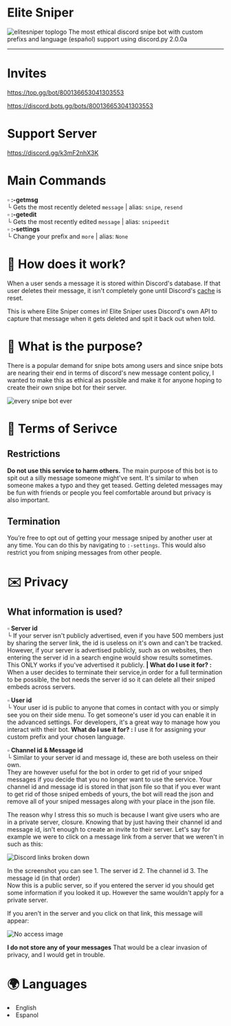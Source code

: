 # Elite Sniper
<img src="https://imgur.com/mwGHTPv.png" title="elitesniper toplogo"/>
The most ethical discord snipe bot with custom prefixs and language (español) support using discord.py 2.0.0a
<hr>

# Invites #

https://top.gg/bot/800136653041303553

https://discord.bots.gg/bots/800136653041303553


# Support Server #

https://discord.gg/k3mF2nhX3K

# Main Commands #
▫️ **:-getmsg** <br>
└ Gets the most recently deleted `message` | alias: `snipe`, `resend` <br>
▫️ **:-getedit** <br>
└ Gets the most recently edited `message` | alias: `snipeedit` <br>
▫️ **:-settings** <br>
└ Change your prefix and `more` | alias: `None`


<h1> 🤔 How does it work? </h1>

When a user sends a message it is stored within Discord's database.
If that user deletes their message, it isn't completely gone until Discord's [cache](https://en.wikipedia.org/wiki/Cache_(computing)) is reset.

This is where Elite Sniper comes in! Elite Sniper uses Discord's own API to capture that message when it gets deleted and spit it back out when told.



<h1> 🤨 What is the purpose? </h1>

There is a popular demand for snipe bots among users and since snipe bots are nearing their end in terms of
discord's new message content policy, I wanted to make this as ethical as possible and make it for anyone hoping to create their own snipe bot for their server.

<img src="https://i.imgur.com/ESClzbC.png" title="every snipe bot ever"/>


<h1> 📜 Terms of Serivce </h1>

<h2> Restrictions </h2>

**Do not use this service to harm others.** The main purpose of this bot is to spit out a silly message someone might've sent. It's similar to when someone makes a typo and they get teased. Getting deleted messages may be fun with friends or people you feel comfortable around but privacy is also important.
<br>
<h2> Termination </h2>

You’re free to opt out of getting your message sniped by another user at any time. You can do this by navigating to `:-settings`. This would also restrict you from sniping messages from other people.


<h1> ✉️ Privacy </h1>

<h2> What information is used? </h2>


▫️ **Server id** <br>
└ If your server isn't publicly advertised, even if you have 500 members just by sharing the server link, the id is useless on it's own and can't be tracked. However, if your server is advertised publicly, such as on websites, then entering the server id in a search engine would show results sometimes. This ONLY works if you've advertised it publicly. **| What do I use it for? :** When a user decides to terminate their service,in order for a full termination to be possible, the bot needs the server id so it can delete all their sniped embeds across servers.<br>

▫️ **User id** <br>
└ Your user id is public to anyone that comes in contact with you or simply see you on their side menu. To get someone's user id you can enable it in the advanced settings. For developers, it's a great way to manage how you interact with their bot. **What do I use it for? :** I use it for assigning your custom prefix and your chosen language. <br>


▫️ **Channel id & Message id** <br>
└ Similar to your server id and message id, these are both useless on their own. <br>
They are however useful for the bot in order to get rid of your sniped messages if you decide that you no longer want to use the service. Your channel id and message id is stored in that json file so that if you ever want to get rid of those sniped embeds of yours, the bot will read the json and remove all of your sniped messages along with your place in the json file. <br>

The reason why I stress this so much is because I want give users who are in a private server, closure. Knowing that by just having their channel id and message id, isn't enough to create an invite to their server.
Let's say for example we were to click on a message link from a server that we weren't in such as this: <br>

<img src="https://i.imgur.com/8SRloNw.png" title="Discord links broken down"/> <br>

In the screenshot you can see 1. The server id 2. The channel id 3. The message id (in that order) <br>
Now this is a public server, so if you entered the server id you should get some information if you looked it up. However the same wouldn't apply for a private server. <br>

If you aren't in the server and you click on that link, this message will appear: <br>

<img src="https://i.imgur.com/wtZWqCr.png" title="No access image"/>





**I do not store any of your messages** That would be a clear invasion of privacy, and I would get in trouble.



<h1>🌍 Languages</h1>

<li>English</li>
<li>Espanol</li>

